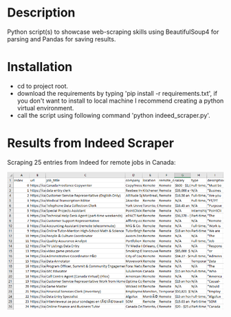 # Description
Python script(s) to showcase web-scraping skills using BeautifulSoup4 for parsing and Pandas for saving results.

# Installation
- cd to project root.
- download the requirements by typing 'pip install -r requirements.txt', if you don't want to install to local machine I recommend creating a python virtual environment.
- call the script using following command 'python indeed_scraper.py'.

# Results from Indeed Scraper
Scraping 25 entries from Indeed for remote jobs in Canada:
<p align="center">
  <img src="screenshots/results.PNG">
</p>

